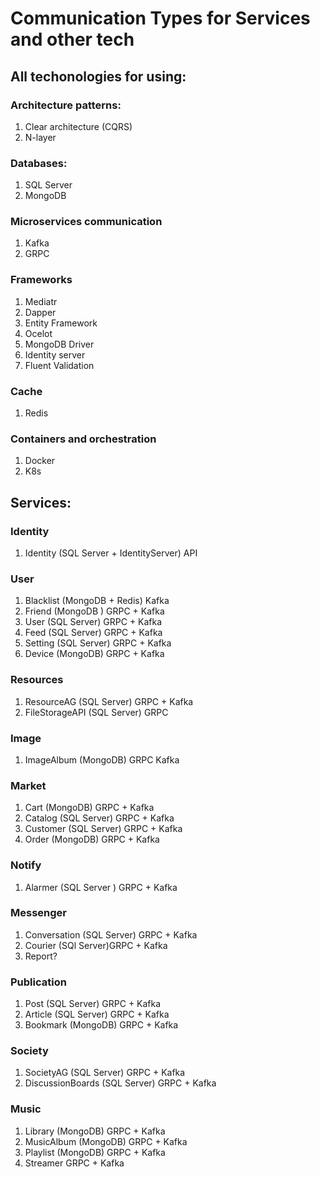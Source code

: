 # Communication Types for Services and other tech

## All techonologies for using:
### Architecture patterns:
1. Clear architecture (CQRS)
2. N-layer

### Databases:
1. SQL Server
2. MongoDB

### Microservices communication
1. Kafka 
2. GRPC

### Frameworks
1. Mediatr
2. Dapper
3. Entity Framework
4. Ocelot
5. MongoDB Driver
6. Identity server
7. Fluent Validation 

### Cache 
1. Redis

### Containers and orchestration
1. Docker 
2. K8s


## Services:
### Identity
1. Identity (SQL Server + IdentityServer) API

###  User
1. Blacklist (MongoDB + Redis) Kafka
2. Friend (MongoDB ) GRPC + Kafka
3. User (SQL Server) GRPC + Kafka
4. Feed (SQL Server) GRPC + Kafka
5. Setting (SQL Server) GRPC + Kafka
6. Device (MongoDB) GRPC + Kafka 

### Resources
1. ResourceAG (SQL Server) GRPC + Kafka
2. FileStorageAPI (SQL Server) GRPC 

### Image
1. ImageAlbum (MongoDB) GRPC Kafka 

### Market 
1. Cart (MongoDB) GRPC + Kafka
2. Catalog (SQL Server) GRPC + Kafka
3. Customer (SQL Server) GRPC + Kafka
4. Order (MongoDB) GRPC + Kafka

### Notify
1. Alarmer (SQL Server ) GRPC + Kafka

### Messenger
1. Conversation (SQL Server) GRPC + Kafka
2. Courier (SQl Server)GRPC + Kafka
3. Report?

### Publication
1. Post (SQL Server) GRPC + Kafka
2. Article (SQL Server) GRPC + Kafka
3. Bookmark (MongoDB) GRPC + Kafka

### Society
1. SocietyAG (SQL Server) GRPC + Kafka
2. DiscussionBoards (SQL Server) GRPC + Kafka

### Music 
1. Library (MongoDB) GRPC + Kafka
2. MusicAlbum (MongoDB) GRPC + Kafka
3. Playlist (MongoDB) GRPC + Kafka
4. Streamer GRPC + Kafka
